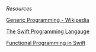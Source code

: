 *Resources*

[Generic Programming - Wikipedia](http://en.wikipedia.org/wiki/Generic_programming)

[The Swift Programming Langauge](https://itunes.apple.com/us/book/swift-programming-language/id881256329?mt=11)

[Functional Programming in Swift](http://www.objc.io/books/)

